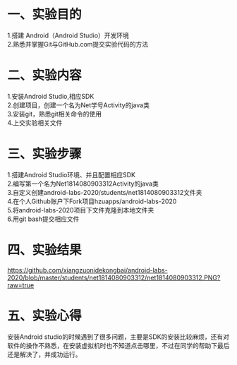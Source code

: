 # 一、实验目的
1.搭建 Android（Android Studio）开发环境  
2.熟悉并掌握Git与GitHub.com提交实验代码的方法

# 二、实验内容
1.安装Android Studio,相应SDK  
2.创建项目，创建一个名为Net学号Activity的java类  
3.安装git，熟悉git相关命令的使用  
4.上交实验相关文件

# 三、实验步骤
1.搭建Android Studio环境、并且配置相应SDK  
2.编写第一个名为Net1814080903312Activity的java类  
3.自定义创建android-labs-2020/students/net1814080903312文件夹  
4.在个人Github账户下Fork项目hzuapps/android-labs-2020  
5.将android-labs-2020项目下文件克隆到本地文件夹  
6.用git bash提交相应文件

# 四、实验结果
https://github.com/xiangzuonidekongbai/android-labs-2020/blob/master/students/net1814080903312/net1814080903312.PNG?raw=true

# 五、实验心得
安装Android studio的时候遇到了很多问题，主要是SDK的安装比较麻烦，还有对软件的操作不熟悉，在安装虚拟机时也不知道点击哪里，不过在同学的帮助下最后还是解决了，并成功运行。
